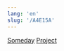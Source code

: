 ```yaml
---
lang: 'en'
slug: '/A4E15A'
---
```


[Someday](./../.././docs/pages/Someday.md) [Project](./../.././docs/pages/Project.md)

<head>
  <html lang="en-US"/>
</head>
